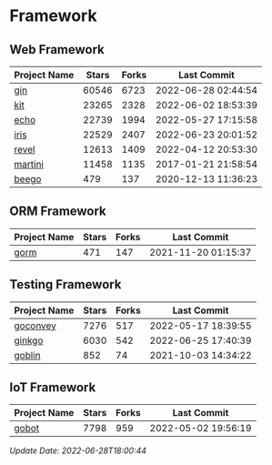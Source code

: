 # Framework

## Web Framework
| Project Name | Stars | Forks | Last Commit |
| ------------ | ----- | ----- | ----------- |
| [gin](https://github.com/gin-gonic/gin) | 60546 | 6723 | 2022-06-28 02:44:54 |
| [kit](https://github.com/go-kit/kit) | 23265 | 2328 | 2022-06-02 18:53:39 |
| [echo](https://github.com/labstack/echo) | 22739 | 1994 | 2022-05-27 17:15:58 |
| [iris](https://github.com/kataras/iris) | 22529 | 2407 | 2022-06-23 20:01:52 |
| [revel](https://github.com/revel/revel) | 12613 | 1409 | 2022-04-12 20:53:30 |
| [martini](https://github.com/go-martini/martini) | 11458 | 1135 | 2017-01-21 21:58:54 |
| [beego](https://github.com/astaxie/beego) | 479 | 137 | 2020-12-13 11:36:23 |

## ORM Framework
| Project Name | Stars | Forks | Last Commit |
| ------------ | ----- | ----- | ----------- |
| [gorm](https://github.com/jinzhu/gorm) | 471 | 147 | 2021-11-20 01:15:37 |

## Testing Framework
| Project Name | Stars | Forks | Last Commit |
| ------------ | ----- | ----- | ----------- |
| [goconvey](https://github.com/smartystreets/goconvey) | 7276 | 517 | 2022-05-17 18:39:55 |
| [ginkgo](https://github.com/onsi/ginkgo) | 6030 | 542 | 2022-06-25 17:40:39 |
| [goblin](https://github.com/franela/goblin) | 852 | 74 | 2021-10-03 14:34:22 |

## IoT Framework
| Project Name | Stars | Forks | Last Commit |
| ------------ | ----- | ----- | ----------- |
| [gobot](https://github.com/hybridgroup/gobot) | 7798 | 959 | 2022-05-02 19:56:19 |

*Update Date: 2022-06-28T18:00:44*